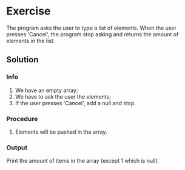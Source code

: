 # Exercise

The program asks the user to type a list of elements.
When the user presses 'Cancel', the program stop asking and returns the amount of elements in the list.

## Solution

### Info

1. We have an empty array;
2. We have to ask the user the elements;
3. If the user presses 'Cancel', add a null and stop.

### Procedure

1. Elements will be pushed in the array.

### Output

Print the amount of items in the array (except 1 which is null).